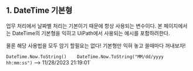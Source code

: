 ## 1. DateTime 기본형

업무 처리에서 날짜별 처리는 기본이기 때문에 항상 사용되는 변수이다.
본 페이지에서는 DateTime의 기본형을 익히고 UiPath에서 사용되는 예시를 포함하려한다.

물론 해당 사용법을 모두 암기 할필요는 없다! 기본형만 익혀 놓고 쓸때마다 꺼내보자!

`DateTime.Now.ToString()   
DateTime.Now.ToString("MM/dd/yyyy hh:mm:ss")`
--> 11/28/2023 21:19:01`
